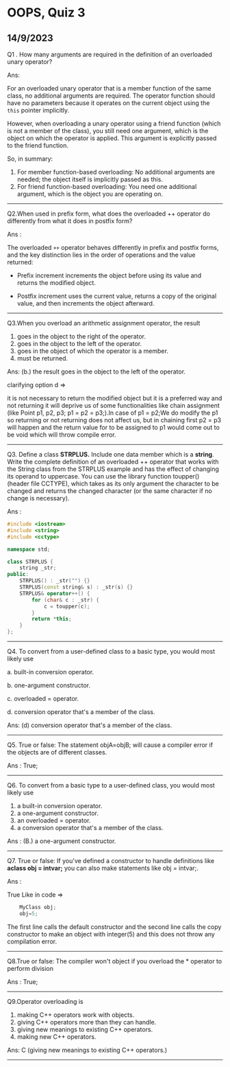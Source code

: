 # **OOPS, Quiz 3**

## **14/9/2023**

Q1 . How many arguments are required in the definition of an overloaded unary operator?

Ans:

For an overloaded unary operator that is a member function of the same class, no additional arguments are required. The operator function should have no parameters because it operates on the current object using the `this` pointer implicitly.

However, when overloading a unary operator using a friend function (which is not a member of the class), you still need one argument, which is the object on which the operator is applied. This argument is explicitly passed to the friend function.

So, in summary:

1. For member function-based overloading: No additional arguments are needed; the object itself is implicitly passed as this.
2. For friend function-based overloading: You need one additional argument, which is the object you are operating on.

---

Q2.When used in prefix form, what does the overloaded ++ operator do differently from what it does in postfix form?

Ans :

The overloaded `++` operator behaves differently in prefix and postfix forms, and the key distinction lies in the order of operations and the value returned:

- Prefix increment increments the object before using its value and returns the modified object.

- Postfix increment uses the current value, returns a copy of the original value, and then increments the object afterward.

---

Q3.When you overload an arithmetic assignment operator, the result

1. goes in the object to the right of the operator.
2. goes in the object to the left of the operator.
3. goes in the object of which the operator is a member.
4. must be returned.

Ans: (b.) the result goes in the object to the left of the operator.

clarifying option d =\>

it is not necessary to return the modified object but it is a preferred way and not returning it will deprive us of some functionalities like chain assignment (like Point p1, p2, p3; p1 = p2 = p3;).In case of p1 = p2;We do modify the p1 so returning or not returning does not affect us, but in chaining first p2 = p3 will happen and the return value for to be assigned to p1 would come out to be void which will throw compile error.

---

Q3. Define a class **STRPLUS.** Include one data member which is a **string**. Write the complete definition of an overloaded ++ operator that works with the String class from the STRPLUS example and has the effect of changing its operand to uppercase. You can use the library function toupper() (header file CCTYPE), which takes as its only argument the character to be changed and returns the changed character (or the same character if no change is necessary).

Ans :

```cpp
#include <iostream>
#include <string>
#include <cctype>

namespace std;

class STRPLUS {
    string _str;
public:
    STRPLUS() : _str("") {}
    STRPLUS(const string& s) : _str(s) {}
    STRPLUS& operator++() {
        for (char& c : _str) {
            c = toupper(c);
        }
        return *this;
    }
};
```

---

Q4. To convert from a user-defined class to a basic type, you would most likely use

a. built-in conversion operator.

b. one-argument constructor.

c. overloaded = operator.

d. conversion operator that's a member of the class.

Ans: (d) conversion operator that's a member of the class.

---

Q5. True or false: The statement objA=objB; will cause a compiler error if the objects are of different classes.

Ans : True;

---

Q6. To convert from a basic type to a user-defined class, you would most likely use

1. a built-in conversion operator.
2. a one-argument constructor.
3. an overloaded = operator.
4. a conversion operator that's a member of the class.

Ans : (B.) a one-argument constructor.

---

Q7. True or false: If you've defined a constructor to handle definitions like **aclass obj = intvar;** you can also make statements like obj = intvar;.

Ans :

True
Like in code =\>

```cpp
    MyClass obj;
    obj=5;
```

The first line calls the default constructor and the second line calls the copy constructor to make an object with integer(5) and this does not throw any compilation error.

---

Q8.True or false: The compiler won't object if you overload the \* operator to perform division

Ans : True;

---

Q9.Operator overloading is

1. making C++ operators work with objects.
2. giving C++ operators more than they can handle.
3. giving new meanings to existing C++ operators.
4. making new C++ operators.

Ans: C (giving new meanings to existing C++ operators.)

---
